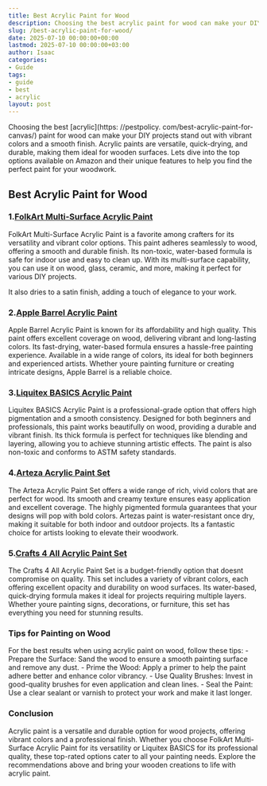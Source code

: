 ```yaml
---
title: Best Acrylic Paint for Wood
description: Choosing the best acrylic paint for wood can make your DIY projects stand out with vibrant colors and a smooth finish. Acrylic paints are versatile,...
slug: /best-acrylic-paint-for-wood/
date: 2025-07-10 00:00:00+00:00
lastmod: 2025-07-10 00:00:00+03:00
author: Isaac
categories:
- Guide
tags:
- guide
- best
- acrylic
layout: post
---
```


Choosing the best [acrylic](https: //pestpolicy. com/best-acrylic-paint-for-canvas/) paint for wood can make your DIY projects stand out with vibrant colors and a smooth finish. Acrylic paints are versatile, quick-drying, and durable, making them ideal for wooden surfaces. Lets dive into the top options available on Amazon and their unique features to help you find the perfect paint for your woodwork.

##  Best Acrylic Paint for Wood

###  1.[FolkArt Multi-Surface Acrylic Paint](https://www.amazon.com/dp/B005FQJSWK?tag=p-policy-20)

FolkArt Multi-Surface Acrylic Paint is a favorite among crafters for its versatility and vibrant color options. This paint adheres seamlessly to wood, offering a smooth and durable finish. Its non-toxic, water-based formula is safe for indoor use and easy to clean up. With its multi-surface capability, you can use it on wood, glass, ceramic, and more, making it perfect for various DIY projects.

It also dries to a satin finish, adding a touch of elegance to your work.

###  2.[Apple Barrel Acrylic Paint](https://www.amazon.com/dp/B071WZ4S3L?tag=p-policy-20)

Apple Barrel Acrylic Paint is known for its affordability and high quality. This paint offers excellent coverage on wood, delivering vibrant and long-lasting colors. Its fast-drying, water-based formula ensures a hassle-free painting experience. Available in a wide range of colors, its ideal for both beginners and experienced artists. Whether youre painting furniture or creating intricate designs, Apple Barrel is a reliable choice.

###  3.[Liquitex BASICS Acrylic Paint](https://www.amazon.com/dp/B000KNJIQC?tag=p-policy-20)

Liquitex BASICS Acrylic Paint is a professional-grade option that offers high pigmentation and a smooth consistency. Designed for both beginners and professionals, this paint works beautifully on wood, providing a durable and vibrant finish. Its thick formula is perfect for techniques like blending and layering, allowing you to achieve stunning artistic effects. The paint is also non-toxic and conforms to ASTM safety standards.

###  4.[Arteza Acrylic Paint Set](https://www.amazon.com/dp/B000BMUAYG?tag=p-policy-20)

The Arteza Acrylic Paint Set offers a wide range of rich, vivid colors that are perfect for wood. Its smooth and creamy texture ensures easy application and excellent coverage. The highly pigmented formula guarantees that your designs will pop with bold colors. Artezas paint is water-resistant once dry, making it suitable for both indoor and outdoor projects. Its a fantastic choice for artists looking to elevate their woodwork.

###  5.[Crafts 4 All Acrylic Paint Set](https://www.amazon.com/dp/B0721MP41Y?tag=p-policy-20)

The Crafts 4 All Acrylic Paint Set is a budget-friendly option that doesnt compromise on quality. This set includes a variety of vibrant colors, each offering excellent opacity and durability on wood surfaces. Its water-based, quick-drying formula makes it ideal for projects requiring multiple layers. Whether youre painting signs, decorations, or furniture, this set has everything you need for stunning results.

###  Tips for Painting on Wood

For the best results when using acrylic paint on wood, follow these tips: - Prepare the Surface: Sand the wood to ensure a smooth painting surface and remove any dust. - Prime the Wood: Apply a primer to help the paint adhere better and enhance color vibrancy. - Use Quality Brushes: Invest in good-quality brushes for even application and clean lines. - Seal the Paint: Use a clear sealant or varnish to protect your work and make it last longer.

###  Conclusion

Acrylic paint is a versatile and durable option for wood projects, offering vibrant colors and a professional finish. Whether you choose FolkArt Multi-Surface Acrylic Paint for its versatility or Liquitex BASICS for its professional quality, these top-rated options cater to all your painting needs. Explore the recommendations above and bring your wooden creations to life with acrylic paint.
